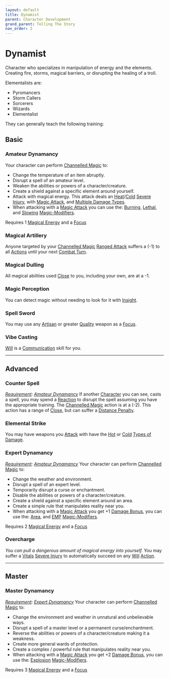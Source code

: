 ```yaml
---
layout: default
title: Dynamist
parent: Character Development
grand_parent: Telling The Story
nav_order: 2
---
```

# Dynamist
Character who specializes in manipulation of energy and the elements. Creating fire, storms, magical barriers, or disrupting the healing of a troll.

Elementalists are:
* Pyromancers
* Storm Callers
* Sorcerers
* Wizards
* Elementalist

They can generally teach the following training:

## Basic

### Amateur Dynamancy
Your character can perform [Channelled Magic](Magic#Channelled%20Magic) to:
* Change the temperature of an item abruptly.
* Disrupt a spell of an amateur level. 
* Weaken the abilities or powers of a character/creature.
* Create a shield against a specific element around yourself.
* Attack with magical energy. This attack deals an [Heat](Core/Injury.md#Heat)/[Cold](Core/Injury.md#Cold) [Severe Injury](Core/Injury.md#Severe%20Injury), with [Magic Attack](Magic-Modifiers#Magic%20Attack), and [Multiple Damage Types](Core/Weapon-Traits.md#Multiple%20Damage%20Types).
* When attacking with a [Magic Attack](Magic-Modifiers#Magic%20Attack) you can use the: [Burning](Magic-Modifiers#Burning), [Lethal](Magic-Modifiers#Lethal), and [Slowing](Magic-Modifiers#Slowing) [Magic-Modifiers](Magic-Modifiers).

 Requires 1 [Magical Energy](Magic#Magical%20Energy) and a [Focus](Example-Gear#Focus)

### Magical Artillery
Anyone targeted by your [Channelled Magic](Magic#Channelled%20Magic) [Ranged Attack](Core/Terminology.md#Ranged%20Attack) suffers a (-1) to all [Actions](Core/Terminology.md#Action) until your next [Combat Turn](Core/Terminology.md#Combat%20Turn).

### Magical Dulling
All magical abilities used [Close](Core/Movement.md#Close) to you, including your own, are at a -1.

### Magic Perception
You can detect magic without needing to look for it with [Insight](Core/Intelligence.md#Insight).

### Spell Sword
You may use any [Artisan](Materials#Artisan) or greater [Quality](Core/Weapons.md#Quality) weapon as a [Focus](Example-Gear#Focus).

### Vibe Casting
[Will](Core/Spirit.md#Will) is a [Communication](Core/Communication.md) skill for you.


---

## Advanced

### Counter Spell
*[Requirement](Core/Terminology.md#Requirement): [Amateur Dynamancy](#Amateur%20Dynamancy)*
If another [Character](Core/Terminology.md#Character) you can see, casts a spell, you may spend a [Reaction](Core/Terminology.md#Reaction) to disrupt the spell assuming you have the appropriate training. The [Channelled Magic](Magic#Channelled%20Magic) action is at a (-2). This action has a range of [Close](Core/Movement.md#Close), but can suffer a [Distance Penalty](Core/Attack-Bonuses.md#Distance%20Penalty).

### Elemental Strike
You may have weapons you [Attack](Core/Terminology.md#Attack) with have the [Hot](Core/Injury.md#Hot) or [Cold](Core/Injury.md#Cold) [Types of Damage](Core/Injury.md#Types%20of%20Damage).

### Expert Dynamancy
*[Requirement](Core/Terminology.md#Requirement): [Amateur Dynamancy](#Amateur%20Dynamancy)*
Your character can perform [Channelled Magic](Magic#Channelled%20Magic) to:
* Change the weather and environment.
* Disrupt a spell of an expert level.
* Temporarily disrupt a curse or enchantment.
* Disable the abilities or powers of a character/creature.
* Create a shield against a specific element around an area.
* Create a simple rule that manipulates reality near you.
* When attacking with a [Magic Attack](Magic-Modifiers#Magic%20Attack) you get +1 [Damage Bonus](Core/Weapons.md#Damage%20Bonus), you can use the: [Area](Magic-Modifiers#Area), and [EMP](Magic-Modifiers#EMP) [Magic-Modifiers](Magic-Modifiers).

 Requires 2 [Magical Energy](Magic#Magical%20Energy) and a [Focus](Example-Gear#Focus)

### Overcharge
*You can pull a dangerous amount of magical energy into yourself.* 
You may suffer a [Vitals](Core/Injury.md#Vitals) [Severe Injury](Core/Injury.md#Severe%20Injury) to automatically succeed on any [Will](Core/Spirit.md#Will) [Action](Core/Terminology.md#Action).



---

## Master

### Master Dynamancy
*[Requirement](Core/Terminology.md#Requirement): [Expert Dynamancy](#Expert%20Dynamancy)*
Your character can perform [Channelled Magic](Magic#Channelled%20Magic) to:
* Change the environment and weather in unnatural and unbelievable ways.
* Disrupt a spell of a master level or a permanent curse/enchantment.
* Reverse the abilities or powers of a character/creature making it a weakness.
* Create more general wards of protection. 
* Create a complex / powerful rule that manipulates reality near you.
* When attacking with a [Magic Attack](Magic-Modifiers#Magic%20Attack) you get +2 [Damage Bonus](Core/Weapons.md#Damage%20Bonus), you can use the: [Explosion](Magic-Modifiers#Explosion) [Magic-Modifiers](Magic-Modifiers).

 Requires 3 [Magical Energy](Magic#Magical%20Energy) and a [Focus](Example-Gear#Focus)

